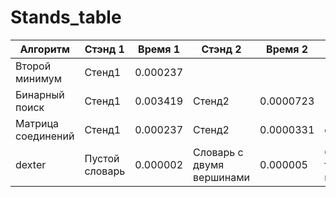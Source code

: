 # Stands_table
|Алгоритм|Стэнд 1|Время 1|Стэнд 2|Время 2|Стэнд 3|Время 3|Стэнд 4|Время 4|Стэнд 5|Время 5|
|-|-|-|-|-|-|-|-|-|-|-|
|Второй минимум|Стенд1|0.000237|||||||||
|Бинарный поиск|Стенд1|0.003419|Стенд2|0.0000723|||||||
|Матрица соединений|Стенд1|0.000237|Стенд2|0.0000331|стенд3|0.0006741|стенд4|0.005632|Стенд5|0.00862|
|dexter|Пустой словарь|0.000002|Словарь с двумя вершинами|0.000005|Словарь с тремя вершинами|0.000015|Словарь с четырьмя вершинами|0.000010|Словарь с десятью вершинами|0.000079|
